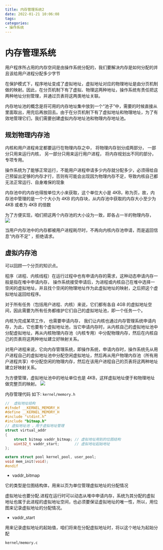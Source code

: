 ```yaml
---
title: 内存管理系统2
date: 2022-01-21 10:06:08
tags:
categories:
- 操作系统
---
```

# 内存管理系统

用户程序所占用的内存空间是由操作系统分配的，我们要解决内存是如何分配的并且该给用户进程分配多少字节

在保护模式下，程序地址变成了虚拟地址，虚拟地址对应的物理地址是由分页机制做的映射。因此，在分页机制下有了虚拟、物理这两种地址，操作系统有责任把这两种地址分别管理，并通过页表将这两类地址关联。

内存地址池的概念是将可用的内存地址集中放到一个“池子”中，需要的时候直接从里面取出，用完后再放回去。由于在分页机制下有了虚拟地址和物理地址，为了有效地管理它们，我们需要创建虚拟内存地址池和物理内存地址池。

## 规划物理内存池

内核和用户进程肯定都要运行在物理内存之中， 将物理内存划分成两部分， 一部分只用来运行内核， 另一部分只用来运行用户进程， 将内存规划出不同的部分，专项专用。

操作系统为了能够正常运行，不能用户进程申请多少内存就分配多少，必须得给自己预留出足够的内存才行，否则有可能会出现因为物理内存不足，导致内核自己都无法正常运行、自身难保的现象

内存池中的内存也得按单位大小来获取，这个单位大小是 4KB，称为页，故，内存池中管理的是一个个大小为 4KB 的内存块，从内存池中获取的内存大小至少为 4KB 或者为 4KB 的倍数

为了方便实现，咱们把这两个内存池的大小设为一致，即各占一半的物理内存，
![](20220121104531.jpg)

当用户内存池中的内存都被用户进程耗尽时，不再向内核内存池申请，而是返回信息“内存不足” ，拒绝请求。

## 虚拟内存池
可以回顾一个分页的知识点。

程序（进程、内核线程）在运行过程中也有申请内存的需求，这种动态申请内存一般是指在堆中申请内存， 操作系统接受申请后，为进程或内核自己在堆中选择一空闲的虚拟地址，并且找个空闲的物理地址作为此虚拟地址的映射，之后把这个虚拟地址返回给程序。

对于所有任务（包括用户进程、内核）来说，它们都有各自 4GB 的虚拟地址空间，因此需要为所有任务都维护它们自己的虚拟地址池，即一个任务一个。

内核为完成某项工作， 也需要申请内存， 我们让内核也通过内存管理系统申请内存，为此，它也要有个虚拟地址池，当它申请内存时，从内核自己的虚拟地址池中分配虚拟地址，再从内核物理内存池（内核专用）中分配物理内存，然后在内核自己的页表将这两种地址建立好映射关系。

对用户进程来说，它向内存管理系统，即操作系统，申请内存时，操作系统先从用户进程自己的虚拟地址池中分配空闲虚拟地址，然后再从用户物理内存池（所有用户进程共享）中分配空闲的物理内存，然后在该用户进程自己的页表将这两种地址建立好映射关系。

为方便管理，虚拟地址池中的地址单位也是 4KB，这样虚拟地址便于和物理地址做完整页的映射。
![](20220121133530.jpg)

内存管理代码 如下:
`kernel/memory.h`
```h
//  虚拟地址结构
#ifndef __KERNEL_MEMORY_H
#define __KERNEL_MEMORY_H
#include "stdint.h”
#include "bitmap.h"
// 虚拟地址池 ，用于虚拟地址管理
struct virtual_addr
{
    struct bitmap vaddr_bitmap; // 虚拟地址用到的位图结构
    uint32_t vaddr_start;       // 虚拟地址起始地址
};

extern struct pool kernel_pool, user_pool;
void mem_init(void);
#endif
```

* vaddr_bitmap

它的类型是位图结构体，用来以页为单位管理虚拟地址的分配情况

虚拟地址也要分配.进程在运行时可以动态从堆中申请内存，系统为其分配的虚拟地址也属于此进程的虚拟地址空间，也必须要保证虚拟地址的唯一性，所以，用位图来记录虚拟地址的分配情况。


* vaddr_start 

用来记录虚拟地址的起始值，咱们将来在分配虚拟地址时，将以这个地址为起始分配

<!--  TODO： 回顾分页知识 -->

`kernel/memory.c`
```